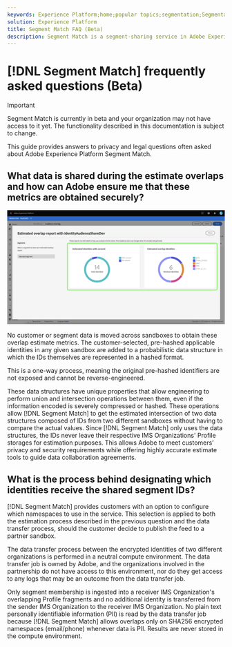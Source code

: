 ```yaml
---
keywords: Experience Platform;home;popular topics;segmentation;Segmentation;Segment Match;segment match
solution: Experience Platform
title: Segment Match FAQ (Beta)
description: Segment Match is a segment-sharing service in Adobe Experience Platform that allows for two or more Platform users to exchange segment data in a secure, governed, and privacy-friendly manner.
---
```

# [!DNL Segment Match] frequently asked questions (Beta)

>[!IMPORTANT]
>
>Segment Match is currently in beta and your organization may not have access to it yet. The functionality described in this documentation is subject to change.

This guide provides answers to privacy and legal questions often asked about Adobe Experience Platform Segment Match.

## What data is shared during the estimate overlaps and how can Adobe ensure me that these metrics are obtained securely? 

![overlap-report.png](./images/overlap-report.png)

No customer or segment data is moved across sandboxes to obtain these overlap estimate metrics. The customer-selected, pre-hashed applicable identities in any given sandbox are added to a probabilistic data structure in which the IDs themselves are represented in a hashed format. 

This is a one-way process, meaning the original pre-hashed identifiers are not exposed and cannot be reverse-engineered. 

These data structures have unique properties that allow engineering to perform union and intersection operations between them, even if the information encoded is severely compressed or hashed. These operations allow [!DNL Segment Match] to get the estimated intersection of two data structures composed of IDs from two different sandboxes without having to compare the actual values. Since [!DNL Segment Match] only uses the data structures, the IDs never leave their respective IMS Organizations' Profile storages for estimation purposes. This allows Adobe to meet customers’ privacy and security requirements while offering highly accurate estimate tools to guide data collaboration agreements.  

## What is the process behind designating which identities receive the shared segment IDs?

[!DNL Segment Match] provides customers with an option to configure which namespaces to use in the service. This selection is applied to both the estimation process described in the previous question and the data transfer process, should the customer decide to publish the feed to a partner sandbox.  

The data transfer process between the encrypted identities of two different organizations is performed in a neutral compute environment. The data transfer job is owned by Adobe, and the organizations involved in the partnership do not have access to this environment, nor do they get access to any logs that may be an outcome from the data transfer job. 

Only segment membership is ingested into a receiver IMS Organization's overlapping Profile fragments and no additional identity is transferred from the sender IMS Organization to the receiver IMS Organization. No plain text personally identifiable information (PII) is read by the data transfer job because [!DNL Segment Match] allows overlaps only on SHA256 encrypted namespaces (email/phone) whenever data is PII. Results are never stored in the compute environment.